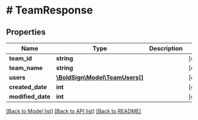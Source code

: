 # # TeamResponse

## Properties

Name | Type | Description | Notes
------------ | ------------- | ------------- | -------------
**team_id** | **string** |  | [optional]
**team_name** | **string** |  | [optional]
**users** | [**\BoldSign\Model\TeamUsers[]**](TeamUsers.md) |  | [optional]
**created_date** | **int** |  | [optional]
**modified_date** | **int** |  | [optional]

[[Back to Model list]](../../README.md#models) [[Back to API list]](../../README.md#endpoints) [[Back to README]](../../README.md)
